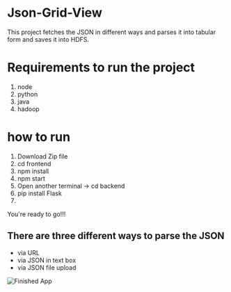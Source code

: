 # Json-Grid-View

This project fetches the JSON in different ways and parses it into tabular form and saves it into HDFS.

# Requirements to run the project
1. node
2. python
3. java
4. hadoop

# how to run 
1. Download Zip file 
2. cd frontend 
3. npm install 
4. npm start
5. Open another terminal -> cd backend
6. pip install Flask 
7.

You're ready to go!!!

## There are three different ways to parse the JSON
- via URL
- via JSON in text box
- via JSON file upload


![Finished App](UI.gif)
